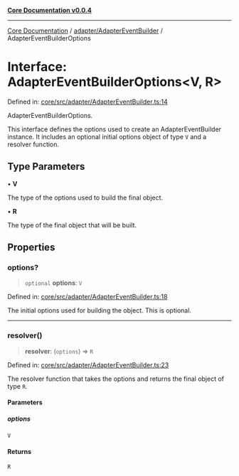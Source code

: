 [**Core Documentation v0.0.4**](../../../README.md)

***

[Core Documentation](../../../modules.md) / [adapter/AdapterEventBuilder](../README.md) / AdapterEventBuilderOptions

# Interface: AdapterEventBuilderOptions\<V, R\>

Defined in: [core/src/adapter/AdapterEventBuilder.ts:14](https://github.com/stonemjs/core/blob/d2167ff53d508d3a75c05f0cf962180518d3e061/src/adapter/AdapterEventBuilder.ts#L14)

AdapterEventBuilderOptions.

This interface defines the options used to create an AdapterEventBuilder instance.
It includes an optional initial options object of type `V` and a resolver function.

## Type Parameters

• **V**

The type of the options used to build the final object.

• **R**

The type of the final object that will be built.

## Properties

### options?

> `optional` **options**: `V`

Defined in: [core/src/adapter/AdapterEventBuilder.ts:18](https://github.com/stonemjs/core/blob/d2167ff53d508d3a75c05f0cf962180518d3e061/src/adapter/AdapterEventBuilder.ts#L18)

The initial options used for building the object. This is optional.

***

### resolver()

> **resolver**: (`options`) => `R`

Defined in: [core/src/adapter/AdapterEventBuilder.ts:23](https://github.com/stonemjs/core/blob/d2167ff53d508d3a75c05f0cf962180518d3e061/src/adapter/AdapterEventBuilder.ts#L23)

The resolver function that takes the options and returns the final object of type `R`.

#### Parameters

##### options

`V`

#### Returns

`R`
